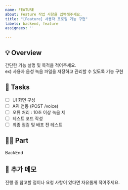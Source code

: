 ```yaml
---
name: FEATURE
about: Feature 작업 사항을 입력해주세요.
title: "[Feature] 사용자 프로필 기능 구현"
labels: backend, feature
assignees: ''

---
```


##  💡  Overview
간단한 기능 설명 및 목적을 적어주세요.  
ex) 사용자 음성 녹음 파일을 저장하고 관리할 수 있도록 기능 구현

##  🔨 Tasks
- [ ] UI 화면 구성
- [ ] API 연동 (POST /voice)
- [ ] 오류 처리 : 10초 이상 녹음 제
- [ ] 테스트 코드 작성
- [ ] 최종 점검 및 배포 전 테스트

##  🧑‍💻 Part
BackEnd

##  💬 추가 메모
진행 중 참고할 점이나 요청 사항이 있다면 자유롭게 적어주세요.
